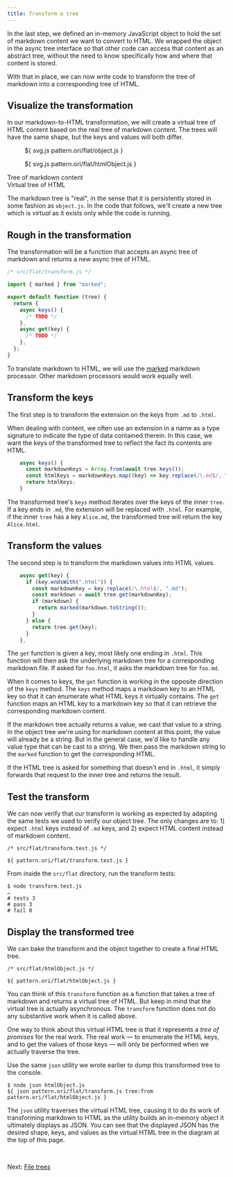 ```yaml
---
title: Transform a tree
---
```


In the last step, we defined an in-memory JavaScript object to hold the set of markdown content we want to convert to HTML. We wrapped the object in the async tree interface so that other code can access that content as an abstract tree, without the need to know specifically how and where that content is stored.

With that in place, we can now write code to transform the tree of markdown into a corresponding tree of HTML.

## Visualize the transformation

In our markdown-to-HTML transformation, we will create a virtual tree of HTML content based on the real tree of markdown content. The trees will have the same shape, but the keys and values will both differ.

<div class="sideBySide split2to3">
  <figure>
    ${ svg.js pattern.ori/flat/object.js }
  </figure>
  <figure>
    ${ svg.js pattern.ori/flat/htmlObject.js }
  </figure>
  <figcaption>Tree of markdown content</figcaption>
  <figcaption>Virtual tree of HTML</figcaption>
</div>

The markdown tree is "real", in the sense that it is persistently stored in some fashion as `object.js`. In the code that follows, we'll create a new tree which is _virtual_ as it exists only while the code is running.

## Rough in the transformation

The transformation will be a function that accepts an async tree of markdown and returns a new async tree of HTML.

```js
/* src/flat/transform.js */

import { marked } from "marked";

export default function (tree) {
  return {
    async keys() {
      /* TODO */
    },
    async get(key) {
      /* TODO */
    },
  };
}
```

To translate markdown to HTML, we will use the [marked](https://github.com/markedjs/marked) markdown processor. Other markdown processors would work equally well.

## Transform the keys

The first step is to transform the extension on the keys from `.md` to `.html`.

When dealing with content, we often use an extension in a name as a type signature to indicate the type of data contained therein. In this case, we want the keys of the transformed tree to reflect the fact its contents are HTML.

```js
    async keys() {
      const markdownKeys = Array.from(await tree.keys());
      const htmlKeys = markdownKeys.map((key) => key.replace(/\.md$/, ".html"));
      return htmlKeys;
    }
```

The transformed tree's `keys` method iterates over the keys of the inner `tree`. If a key ends in `.md`, the extension will be replaced with `.html`. For example, if the inner `tree` has a key `Alice.md`, the transformed tree will return the key `Alice.html`.

## Transform the values

The second step is to transform the markdown values into HTML values.

```js
    async get(key) {
      if (key.endsWith(".html")) {
        const markdownKey = key.replace(/\.html$/, ".md");
        const markdown = await tree.get(markdownKey);
        if (markdown) {
          return marked(markdown.toString());
        }
      } else {
        return tree.get(key);
      }
    },
```

The `get` function is given a key, most likely one ending in `.html`. This function will then ask the underlying markdown tree for a corresponding markdown file. If asked for `foo.html`, it asks the markdown tree for `foo.md`.

When it comes to keys, the `get` function is working in the opposite direction of the `keys` method. The `keys` method maps a markdown key to an HTML key so that it can enumerate what HTML keys it virtually contains. The `get` function maps an HTML key to a markdown key so that it can retrieve the corresponding markdown content.

If the markdown tree actually returns a value, we cast that value to a string. In the object tree we're using for markdown content at this point, the value will already be a string. But in the general case, we'd like to handle any value type that can be cast to a string. We then pass the markdown string to the `marked` function to get the corresponding HTML.

If the HTML tree is asked for something that doesn't end in `.html`, it simply forwards that request to the inner tree and returns the result.

## Test the transform

We can now verify that our transform is working as expected by adapting the same tests we used to verify our object tree. The only changes are to: 1) expect `.html` keys instead of `.md` keys, and 2) expect HTML content instead of markdown content.

```${'js'}
/* src/flat/transform.test.js */

${ pattern.ori/flat/transform.test.js }
```

<span class="tutorialStep"></span> From inside the `src/flat` directory, run the transform tests:

```console
$ node transform.test.js
…
# tests 3
# pass 3
# fail 0
```

## Display the transformed tree

We can bake the transform and the object together to create a final HTML tree.

```${'js'}
/* src/flat/htmlObject.js */

${ pattern.ori/flat/htmlObject.js }
```

You can think of this `transform` function as a function that takes a tree of markdown and returns a virtual tree of HTML. But keep in mind that the virtual tree is actually asynchronous. The `transform` function does not do any substantive work when it is called above.

One way to think about this virtual HTML tree is that it represents a _tree of promises_ for the real work. The real work — to enumerate the HTML keys, and to get the values of those keys — will only be performed when we actually traverse the tree.

<span class="tutorialStep"></span> Use the same `json` utility we wrote earlier to dump this transformed tree to the console.

```console
$ node json htmlObject.js
${ json pattern.ori/flat/transform.js tree:from pattern.ori/flat/htmlObject.js }
```

The `json` utility traverses the virtual HTML tree, causing it to do its work of transforming markdown to HTML as the utility builds an in-memory object it ultimately displays as JSON. You can see that the displayed JSON has the desired shape, keys, and values as the virtual HTML tree in the diagram at the top of this page.

&nbsp;

Next: [File trees](FileTree.html)
